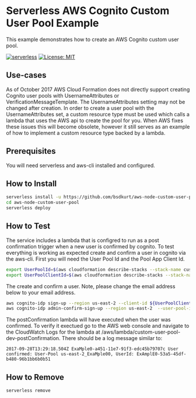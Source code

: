 <!--
title: AWS Serverless Cognito Custom User Pool example in NodeJS
description: This example demonstrates how to create an AWS Cognito custom user pool.
layout: Doc
-->
# Serverless AWS Cognito Custom User Pool Example

This example demonstrates how to create an AWS Cognito custom user pool.

[![serverless](http://public.serverless.com/badges/v3.svg)](http://www.serverless.com)
[![License: MIT](https://img.shields.io/badge/License-MIT-yellow.svg)](https://opensource.org/licenses/MIT)

## Use-cases

As of October 2017 AWS Cloud Formation does not directly support creating Cognito user pools with UsernameAttributes or VerificationMessageTemplate. The UsernameAttributes setting may not be changed after creation. In order to create a user pool with the UsernameAttributes set, a custom resource type must be used which calls a lambda that uses the AWS api to create the pool for you. When AWS fixes these issues this will become obsolete, however it still serves as an example of how to implement a custom resource type backed by a lambda.

## Prerequisites

You will need serverless and aws-cli installed and configured.

## How to Install

```bash
serverless install -u https://github.com/bsdkurt/aws-node-custom-user-pool
cd aws-node-custom-user-pool
serverless deploy
```

## How to Test

The service includes a lambda that is configred to run as a post confirmation trigger when a new user is confirmed by cognito. To test everything is working as expected create and confirm a user in cognito via the aws-cli. First you will need the User Pool Id and the Pool App Client Id.

```bash
export UserPoolId=$(aws cloudformation describe-stacks --stack-name custom-user-pool-dev | grep -A 1 UserPoolId | tail -1 | cut -d'"' -f 4)
export UserPoolClientId=$(aws cloudformation describe-stacks --stack-name custom-user-pool-dev | grep -A 1 UserPoolClientId | tail -1 | cut -d'"' -f 4)
```

The create and confirm a user. Note, please change the email address below to your email address.

```bash
aws cognito-idp sign-up --region us-east-2 --client-id ${UserPoolClientId} --username your@email.address.com --password Passw0rd! --user-attributes Name="name",Value="Your Name"
aws cognito-idp admin-confirm-sign-up --region us-east-2  --user-pool-id ${UserPoolId} --username your@email.address.com
```

The postConfirmation lambda will have executed when the user was confirmed. To verify it exectued go to the AWS web console and navigate to the CloudWatch Logs for the lambda at /aws/lambda/custom-user-pool-dev-postConfirmation. There should be a log message similar to:

```
2017-09-28T13:29:18.504Z ExaMple0-a451-11e7-91f3-edc45b79707c User confirmed: User-Pool us-east-2_ExaMple00, UserId: ExAmplE0-53a5-45df-b480-96b1bb6b0b51
```

## How to Remove

```bash
serverless remove
```

